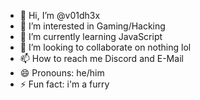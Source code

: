 - 👋 Hi, I’m @v01dh3x
- 👀 I’m interested in Gaming/Hacking
- 🌱 I’m currently learning JavaScript
- 💞️ I’m looking to collaborate on nothing lol
- 📫 How to reach me Discord and E-Mail
- 😄 Pronouns: he/him
- ⚡ Fun fact: i'm a furry

<!---
xXS1R1TH3GAM3RXx/xXS1R1TH3GAM3RXx is a ✨ special ✨ repository because its `README.md` (this file) appears on your GitHub profile.
You can click the Preview link to take a look at your changes.
--->
